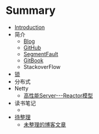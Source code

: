 # Summary

* [Introduction](README.md)
* 简介
  * [Blog](http://www.cnblogs.com/runforlove)
  * [GitHub](http://github.com/runforlove)
  * [SegmentFault](https://segmentfault.com/u/runforlove)
  * [GitBook](https://www.gitbook.com/@runforlove)
  * StackoverFlow
* [锁](chapter1.md)
* 分布式
* Netty
  * [高性能Server---Reactor模型](https://www.cnblogs.com/ivaneye/p/5731432.html)
* 读书笔记
  * []() 
* [待整理](dai-zheng-li.md)
  * [未整理的博客文章](to_be_sorted_out/test.md)

